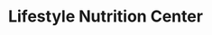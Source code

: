 ---
title: "Lifestyle Nutrition Center"
url: /indian-wells/lifestyle-nutrition-center/
shop: shop
---